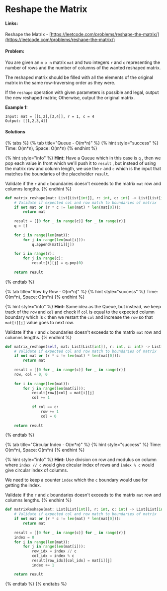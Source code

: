 # Reshape the Matrix

#### Links:

Reshape the Matrix - [https://leetcode.com/problems/reshape-the-matrix/](https://leetcode.com/problems/reshape-the-matrix/)

#### Problem:

You are given an `m x n` matrix `mat` and two integers `r` and `c` representing the number of rows and the number of columns of the wanted reshaped matrix.

The reshaped matrix should be filled with all the elements of the original matrix in the same row-traversing order as they were.

If the `reshape` operation with given parameters is possible and legal, output the new reshaped matrix; Otherwise, output the original matrix.

**Example 1:**

```
Input: mat = [[1,2],[3,4]], r = 1, c = 4
Output: [[1,2,3,4]]
```

#### Solutions

{% tabs %}
{% tab title="Queue - O(m*n)" %}
{% hint style="success" %}
Time: O(m\*n), Space: O(m\*n)
{% endhint %}

{% hint style="info" %}
**Hint:** Have a Queue which in this case is `q` , then we pop each value in front which we'll push it to `result` , but instead of using the matrix row and column length, we use the `r` and `c` which is the input that matches the boundaries of the placeholder `result`.

Validate if the `r` and `c` boundaries doesn't exceeds to the matrix `mat` row and columns lengths.&#x20;
{% endhint %}

```python
def matrix_reshape(mat: List[List[int]], r: int, c: int) -> List[List[int]]:
    # Validate if expected col and row match to boundaries of matrix
    if not mat or (r * c != len(mat) * len(mat[0])): 
        return mat
    
    result = [[0 for _ in range(c)] for _ in range(r)]
    q = []
    
    for i in range(len(mat)):
        for j in range(len(mat[i])):
            q.append(mat[i][j])
            
    for i in range(r):
        for j in range(c):
            result[i][j] = q.pop(0)
            
    return result
```
{% endtab %}

{% tab title="Row by Row - O(m*n)" %}
{% hint style="success" %}
Time: O(m\*n), Space: O(m\*n)
{% endhint %}

{% hint style="info" %}
**Hint:** Same idea as the Queue, but instead, we keep track of the `row` and `col` and check if `col` is equal to the expected column boundary which is `c` then we restart the `col` and increase the `row` so that `mat[i][j]` value goes to next row.

Validate if the `r` and `c` boundaries doesn't exceeds to the matrix `mat` row and columns lengths.&#x20;
{% endhint %}

```python
def matrix_reshape(self, mat: List[List[int]], r: int, c: int) -> List[List[int]]:
    # Validate if expected col and row match to boundaries of matrix
    if not mat or (r * c != len(mat) * len(mat[0])): 
        return mat
    
    result = [[0 for _ in range(c)] for _ in range(r)]
    row, col = 0, 0
    
    for i in range(len(mat)):
        for j in range(len(mat[i])):
            result[row][col] = mat[i][j]
            col += 1
            
            if col == c:
                row += 1
                col = 0
            
    return result
```
{% endtab %}

{% tab title="Circular Index - O(m*n)" %}
{% hint style="success" %}
Time: O(m\*n), Space: O(m\*n)
{% endhint %}

{% hint style="info" %}
**Hint:** Use division on row and modulus on column where `index // c` would give circular index of rows and `index % c` would give circular index of columns.

We need to keep a counter `index` which the `c` boundary would use for getting the index.

Validate if the `r` and `c` boundaries doesn't exceeds to the matrix `mat` row and columns lengths.&#x20;
{% endhint %}

```python
def matrixReshape(mat: List[List[int]], r: int, c: int) -> List[List[int]]:
    # Validate if expected col and row match to boundaries of matrix
    if not mat or (r * c != len(mat) * len(mat[0])): 
        return mat
    
    result = [[0 for _ in range(c)] for _ in range(r)]
    index = 0
    for i in range(len(mat)):
        for j in range(len(mat[i])):
            row_idx = index // c
            col_idx = index % c
            result[row_idx][col_idx] = mat[i][j]
            index += 1

    return result
```
{% endtab %}
{% endtabs %}
